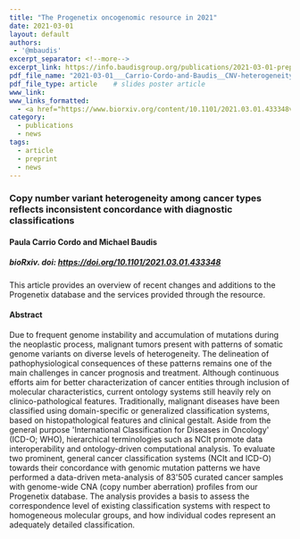 ```yaml
---
title: "The Progenetix oncogenomic resource in 2021"
date: 2021-03-01
layout: default
authors:
 - '@mbaudis'
excerpt_separator: <!--more-->
excerpt_link: https://info.baudisgroup.org/publications/2021-03-01-preprint-Copy-number-variant-heterogeneity/
pdf_file_name: "2021-03-01___Carrio-Cordo-and-Baudis__CNV-heterogeneity-in-cancer-and-diagnostic-classifications__biorXiv-433348v1.pdf"
pdf_file_type: article    # slides poster article
www_link:
www_links_formatted:
  - <a href="https://www.biorxiv.org/content/10.1101/2021.03.01.433348v1" target="_blank">[bioRxiv]</a>
category:
  - publications
  - news
tags:
  - article
  - preprint
  - news
---
```


### Copy number variant heterogeneity among cancer types reflects inconsistent concordance with diagnostic classifications

#### Paula Carrio Cordo and Michael Baudis

##### bioRxiv. doi: https://doi.org/10.1101/2021.03.01.433348

This article provides an overview of recent changes and additions to the Progenetix database and the services provided through the resource.

<!--more-->

#### Abstract

Due to frequent genome instability and accumulation of mutations during the neoplastic process, malignant tumors present with patterns of somatic genome variants on diverse levels of heterogeneity. The delineation of pathophysiological consequences of these patterns remains one of the main challenges in cancer prognosis and treatment. Although continuous efforts aim for better characterization of cancer entities through inclusion of molecular characteristics, current ontology systems still heavily rely on clinico-pathological features. Traditionally, malignant diseases have been classified using domain-specific or generalized classification systems, based on histopathological features and clinical gestalt. Aside from the general purpose 'International Classification for Diseases in Oncology' (ICD-O; WHO), hierarchical terminologies such as NCIt promote data interoperability and ontology-driven computational analysis. To evaluate two prominent, general cancer classification systems (NCIt and ICD-O) towards their concordance with genomic mutation patterns we have performed a data-driven meta-analysis of 83'505 curated cancer samples with genome-wide CNA (copy number aberration) profiles from our Progenetix database. The analysis provides a basis to assess the correspondence level of existing classification systems with respect to homogeneous molecular groups, and how individual codes represent an adequately detailed classification.
